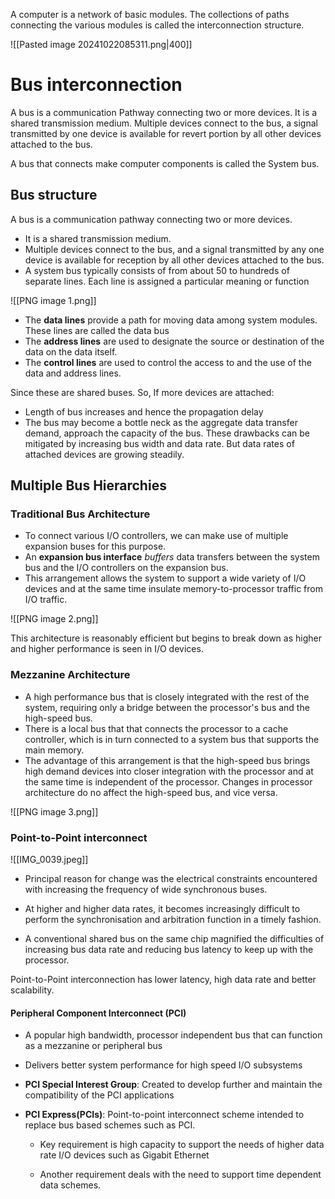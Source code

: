 A computer is a network of basic modules. The collections of paths connecting the various modules is called the interconnection structure.

![[Pasted image 20241022085311.png|400]]

# Bus interconnection

A bus is a communication Pathway connecting two or more devices. It is a shared transmission medium. Multiple devices connect to the bus, a signal transmitted by one device is available for revert portion by all other devices attached to the bus.

A bus that connects make computer components is called the System bus.
## Bus structure
A bus is a communication pathway connecting two or more devices. 
- It is a shared transmission medium. 
- Multiple devices connect to the bus, and a signal transmitted by any one device is available for reception by all other devices attached to the bus.
- A system bus typically consists of from about 50 to hundreds of separate lines. Each line is assigned a particular meaning or function

![[PNG image 1.png]]

- The **data lines** provide a path for moving data among system modules. These lines are called the data bus
- The **address lines** are used to designate the source or destination of the data on the data itself.
- The **control lines** are used to control the access to and the use of the data and address lines.

Since these are shared buses. So, If more devices are attached:
- Length of bus increases and hence the propagation delay
- The bus may become a bottle neck as the aggregate data transfer demand, approach the capacity of the bus.
These drawbacks can be mitigated by increasing bus width and data rate. But data rates of attached devices are growing steadily.

## Multiple Bus Hierarchies
### Traditional Bus Architecture

- To connect various I/O controllers, we can make use of multiple expansion buses for this purpose. 
- An **expansion bus interface** *buffers* data transfers between the system bus and the I/O controllers on the expansion bus.
- This arrangement allows the system to support a wide variety of I/O devices and at the same time insulate memory-to-processor traffic from I/O traffic. 

![[PNG image 2.png]]

This architecture is reasonably efficient but begins to break down as higher and higher performance is seen in I/O devices.
### Mezzanine Architecture

- A high performance bus that is closely integrated with the rest of the system, requiring only a bridge between the processor's bus and the high-speed bus. 
- There is a local bus that that connects the processor to a cache controller, which is in turn connected to a system bus that supports the main memory.
- The advantage of this arrangement is that the high-speed bus brings high demand devices into closer integration with the processor and at the same time is independent of the processor. Changes in processor architecture do no affect the high-speed bus, and vice versa.

![[PNG image 3.png]]

### Point-to-Point interconnect
![[IMG_0039.jpeg]]

- Principal reason for change was the electrical constraints encountered with increasing the frequency of wide synchronous buses.

- At higher and higher data rates, it becomes increasingly difficult to perform the synchronisation and arbitration function in a timely fashion.

- A conventional shared bus on the same chip magnified the difficulties of increasing bus data rate and reducing bus latency to keep up with the processor.

Point-to-Point interconnection has lower latency, high data rate and better scalability.

#### Peripheral Component Interconnect (PCI)

- A popular high bandwidth, processor independent bus that can function as a mezzanine or peripheral bus

- Delivers better system performance for high speed I/O subsystems

- **PCI Special Interest Group**: Created to develop further and maintain the compatibility of the PCI applications

- **PCI Express(PCIs)**: Point-to-point interconnect scheme intended to replace bus based schemes such as PCI.
	- Key requirement is high capacity to support the needs of higher data rate I/O devices such as Gigabit Ethernet
	
	- Another requirement deals with the need to support time dependent data schemes.